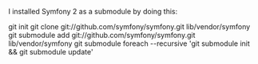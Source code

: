 




I installed Symfony 2 as a submodule by doing this:

git init
git clone git://github.com/symfony/symfony.git lib/vendor/symfony
git submodule add git://github.com/symfony/symfony.git lib/vendor/symfony
git submodule foreach --recursive 'git submodule init && git submodule update'

